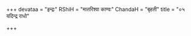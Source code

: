 +++
devataa = "इन्द्रः"
RShiH = "मातरिश्वा काण्वः"
ChandaH = "बृहती"
title = "०५ यदिन्द्र राधो"

+++
